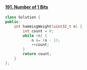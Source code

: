 #### [191. Number of 1 Bits](https://leetcode-cn.com/problems/number-of-1-bits/)

```C++
class Solution {
public:
    int hammingWeight(uint32_t n) {
        int count = 0;
        while (n) {
            n &= (n - 1);
            ++count;
        }
        return count;
    }
};
```

